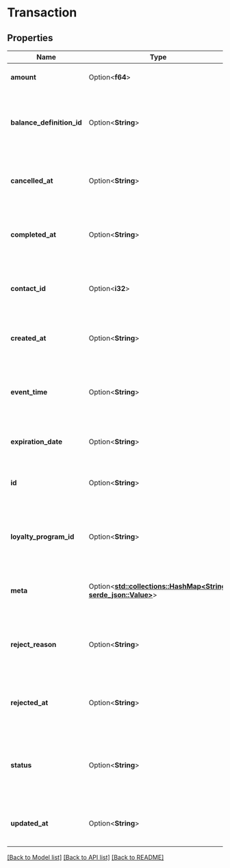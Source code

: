 # Transaction

## Properties

Name | Type | Description | Notes
------------ | ------------- | ------------- | -------------
**amount** | Option<**f64**> | The transaction amount. | [optional]
**balance_definition_id** | Option<**String**> | Unique identifier (UUID) of the associated balance definition. | [optional]
**cancelled_at** | Option<**String**> | Timestamp when the transaction was canceled (nullable). | [optional]
**completed_at** | Option<**String**> | Timestamp when the transaction was completed (nullable). | [optional]
**contact_id** | Option<**i32**> | Unique identifier of the contact associated with the transaction. | [optional]
**created_at** | Option<**String**> | Timestamp when the transaction was created. | [optional]
**event_time** | Option<**String**> | Optional timestamp indicating when the transaction event occurred. | [optional]
**expiration_date** | Option<**String**> | Expiry date of the transaction (nullable). | [optional]
**id** | Option<**String**> | Unique identifier (UUID) of the transaction. | [optional]
**loyalty_program_id** | Option<**String**> | Unique identifier (UUID) of the associated loyalty program. | [optional]
**meta** | Option<[**std::collections::HashMap<String, serde_json::Value>**](serde_json::Value.md)> | Optional metadata associated with the transaction. | [optional]
**reject_reason** | Option<**String**> | Reason for rejection if the transaction was declined (nullable). | [optional]
**rejected_at** | Option<**String**> | Timestamp when the transaction was rejected (nullable). | [optional]
**status** | Option<**String**> | The current status of the transaction (e.g., pending, completed, rejected). | [optional]
**updated_at** | Option<**String**> | Timestamp when the transaction was last updated. | [optional]

[[Back to Model list]](../README.md#documentation-for-models) [[Back to API list]](../README.md#documentation-for-api-endpoints) [[Back to README]](../README.md)


